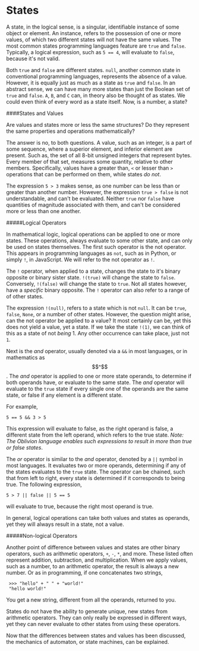 # States

A state, in the logical sense, is a singular, identifiable instance of some object or element. An instance, refers to the possession of one or more values, of which two different states will not have the same values. The most common states programming languages feature are `true` and `false`. Typically, a logical expression, such as `5 == 4`, will evaluate to `false`, because it's not valid. 

Both `true` and `false` are different states. `null`, another common state in conventional programming languages, represents the absence of a value. However, it is equally just as much as a state as `true` and `false`. In an abstract sense, we can have many more states than just the Boolean set of `true` and `false`. `A`, `B`, and `C` can, in theory also be thought of as states. We could even think of every word as a state itself. Now, is a number, a state?

####States and Values

Are values and states more or less the same structures? Do they represent the same properties and operations mathematically?

The answer is no, to both questions. A value, such as an integer, is a part of some sequence, where a superior element, and inferior element are present. Such as, the set of all 8-bit unsigned integers that represent bytes. Every member of that set, measures some quantity, relative to other members. Specifically, values have a greater than, `<` or lesser than `>` operations that can be performed on them, while states *do not*. 

The expression `5 > 3` makes sense, as one number can be less than or greater than another number. However, the expression `true > false` is not understandable, and can't be evaluated. Neither `true` nor `false` have quantities of magnitude associated with them, and can't be considered more or less than one another.

#####Logical Operators

In mathematical logic, logical operations can be applied to one or more states. These operations, always evaluate to some other state, and can only be used on states themselves. The first such operator is the not operator. This appears in programming languages as `not`, such as in Python, or simply `!`, in JavaScript. We will refer to the not operator as `!`.

The `!` operator, when applied to a state, changes the state to it's binary opposite or binary sister state. `!(true)` will change the state to `false`. Conversely, `!(false)` will change the state to `true`. Not all states however, have a *specific* binary opposite. The `!` operator can also refer to a range of of other states. 

The expression `!(null)`, refers to a state which is not `null`. It can be `true`, `false`, `None`, or a number of other states. However, the question might arise, can the not operator be applied to a value? It most certainly can be, yet this does not yield a value, yet a state. If we take the state `!(1)`, we can think of this as a state of not *being* 1. Any other occurrence can take place, just not `1`. 

Next is the *and* operator, usually denoted via a `&&` in most languages, or in mathematics as $$^$$. The *and* operator is applied to one or more state operands, to determine if both operands have, or evaluate to the same state. The *and* operator will evaluate to the `true` state if every single one of the operands are the same state, or false if any element is a different state.

For example,



```
5 == 5 && 3 > 5

```

This expression will evaluate to false, as the right operand is false, a different state from the left operand, which refers to the true state. *Note: The Oblivion language enables such expressions to result in more than true or false states*.

The *or* operator is similar to the *and* operator, denoted by a `||` symbol in most languages. It evaluates two or more operands, determining if any of the states evaluates to the `true` state. The operator can be chained, such that from left to right, every state is determined if it corresponds to being true. The following expression,

```
5 > 7 || false || 5 == 5
```

will evaluate to true, because the right most operand is true.

In general, logical operations can take both values and states as operands, yet they will always result in a state, not a value. 

#####Non-logical Operators

Another point of difference between values and states are other binary operators, such as arithmetic operators, `+`, `-`, `*`, and more. These listed often represent addition, subtraction, and multiplication. When we apply values, such as a number, to an arithmetic operator, the result is always a new number. Or as in programming, if one concatenates two strings,

```
 >>> "hello" + " " + "world!"
 "hello world!"
```

You get a new string, different from all the operands, returned to you. 

States do not have the ability to generate unique, new states from arithmetic operators. They can only really be expressed in different ways, yet they can never evaluate to other states from using these operators. 

Now that the differences between states and values has been discussed, the mechanics of automaton, or state machines, can be explained.
